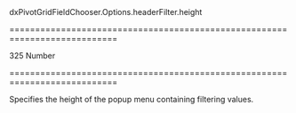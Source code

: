 <!--id-->dxPivotGridFieldChooser.Options.headerFilter.height<!--/id-->
===========================================================================
<!--default-->325<!--/default-->
<!--type-->Number<!--/type-->
===========================================================================

<!--shortDescription-->
Specifies the height of the popup menu containing filtering values.
<!--/shortDescription-->

<!--fullDescription-->

<!--/fullDescription-->